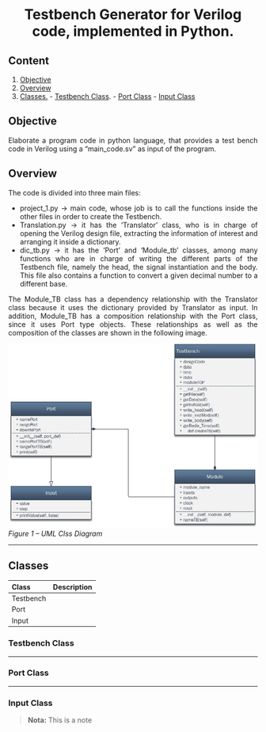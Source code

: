 # <div style="text-align:center">**Testbench Generator for Verilog code, implemented in Python.**

## Content

1. [Objective](#Objective)
2. [Overview](#Overview)
3. [Classes.](#Classes)
        - [Testbench Class](#Testbench).
        - [Port Class](#Port)
        - [Input Class](#Input)

## Objective<a name="Objective"></a>

<div style="text-align:justify">

Elaborate a program code in python language, that provides a test bench code in Verilog using a “main_code.sv” as input of the program.

## Overview <a name="Overview"></a>

The code is divided into three main files:

- project_1.py → main code, whose job is to call the functions inside the other files in order to create the Testbench.  
- Translation.py → it has the ‘Translator’ class, who is in charge of opening the Verilog design file, extracting the information of interest and arranging it inside a dictionary.
- dic_tb.py → it has the ‘Port’ and ‘Module_tb’ classes, among many functions who are in charge of writing the different parts of the Testbench file, namely the head, the signal instantiation and the body. This file also contains a function to convert a given decimal number to a different base.

The Module_TB class has a dependency relationship with the Translator class because it uses the dictionary provided by Translator as input. In addition, Module_TB has a composition relationship with the Port class, since it uses Port type objects. These relationships as well as the composition of the classes are shown in the following image.

![Diagrama UML](classesTB_UML.jpg "UML Clss Diagram")  
*Figure 1 – UML Clss Diagram*
- - -

## Classes <a name="Classes"/></a>

|Class    |   Description|
|:------------|:-------------|
|Testbench   |  |
|Port   |  |
|Input   |  |

### Testbench Class <a name="Testbench"/></a>

- - -

### Port Class <a name="Port"/></a>

- - -

### Input Class <a name="Testbench"/></a>

>**Nota:** This is a note
